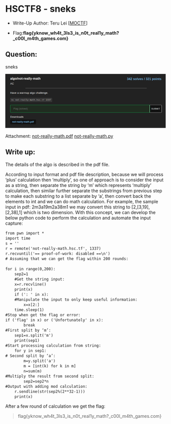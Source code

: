 # HSCTF8 - sneks

- Write-Up Author: Teru Lei \[[MOCTF](https://www.facebook.com/MOCSCTF)\]

- Flag:**flag{yknow_wh4t_3ls3_is_n0t_real1y_math?\_c00l_m4th_games.com}**
## **Question:**
sneks

![img](./img/1.png)

Attachment: 
[not-really-math.pdf](./not-really-math.pdf)
[not-really-math.py](./not-really-math.py)

## Write up:

The details of the algo is described in the pdf file.

According to input format and pdf file description, because we will process ‘plus’ calculation then ‘multiply’, so one of approach is to consider the input as a string, then separate the string by ‘m’ which represents ‘multiply’ calculation, then similar further separate the substrings from previous step to make each substring to a list separate by ‘a’, then convert back the elements to int and we can do math calculation. For example, the sample input in pdf: 2m3a19m2a38m1 we may convert this string to [2,[3,19],[2,38],1] which is two dimension. With this concept, we can develop the below python code to perform the calculation and automate the input capture:

```
from pwn import *
import time
s = ''
r = remote('not-really-math.hsc.tf', 1337)
r.recvuntil('== proof-of-work: disabled ==\n')
# Assuming that we can get the flag within 200 rounds:

for i in range(0,200):
    sep2=1
    #Get the string input:
    x=r.recvline()
    print(x)
    if (': ' in x):
    #Manipulate the input to only keep useful information:
        x=x[2:]
    time.sleep(1) 
#Stop when get the flag or error:    
if ('flag' in x) or ('Unfortunately' in x):
        break
#First split by ‘m’:    
    sep1=x.split('m')
    print(sep1)
#Start processing calculation from string:
    for y in sep1:
# Second split by ‘a’:
        m=y.split('a')
        m = [int(k) for k in m]
        n=sum(m)
#Multiply the result from second split:
        sep2=sep2*n   
#Output with adding mod calculation:
    r.sendline(str(sep2%(2**32-1)))
    print(x)
```

After a few round of calculation we get the flag: 
>flag{yknow_wh4t_3ls3_is_n0t_real1y_math?\_c00l_m4th_games.com}

